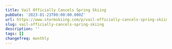 ```yaml
---
title: Vail Officially Cancels Spring Skiing
pubDate: '2023-01-23T00:00:00.000Z'
url: https://www.stormskiing.com/p/vail-officially-cancels-spring-skiing
slug: vail-officially-cancels-spring-skiing
description: ''
tags: []
changefreq: monthly
---
```


<!-- Add post content below -->
